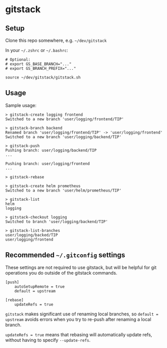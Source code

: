 # gitstack

## Setup

Clone this repo somewhere, e.g. `~/dev/gitstack`

In your `~/.zshrc` or `~/.bashrc`:
```
# Optional:
# export GS_BASE_BRANCH="..."
# export GS_BRANCH_PREFIX="..."

source ~/dev/gitstack/gitstack.sh
```

## Usage

Sample usage:
```
> gitstack-create logging frontend
Switched to a new branch 'user/logging/frontend/TIP'

> gitstack-branch backend
Renamed branch 'user/logging/frontend/TIP' -> 'user/logging/frontend'
Switched to a new branch 'user/logging/backend/TIP'

> gitstack-push
Pushing branch: user/logging/backend/TIP
...

Pushing branch: user/logging/frontend
...

> gitstack-rebase

> gitstack-create helm prometheus
Switched to a new branch 'user/helm/prometheus/TIP'

> gitstack-list
helm
logging

> gitstack-checkout logging
Switched to branch 'user/logging/backend/TIP'

> gitstack-list-branches
user/logging/backed/TIP
user/logging/frontend
```

## Recommended `~/.gitconfig` settings

These settings are not required to use gitstack, but will be helpful for git operations you do outside of the gitstack commands.


```
[push]
    autoSetupRemote = true
    default = upstream

[rebase]
    updateRefs = true
```

`gitstack` makes significant use of renaming local branches, so `default = upstream` avoids errors when you try to re-push after renaming a local branch.

`updateRefs = true` means that rebasing will automatically update refs, without having to specify `--update-refs`.
